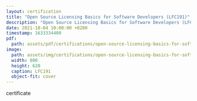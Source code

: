 ```yaml
---
layout: certification
title: "Open Source Licensing Basics for Software Developers (LFC191)"
description: "Open Source Licensing Basics for Software Developers (LFC191)"
date: 2021-10-04 10:00:00 +0200
timestamp: 1633334400
pdf:
  path: assets/pdf/certifications/open-source-licensing-basics-for-software-developers-lfc191.pdf
image:
  path: assets/img/certifications/open-source-licensing-basics-for-software-developers-lfc191.webp
  width: 800
  height: 620
  caption: LFC191
  object-fit: cover
---
```


certificate